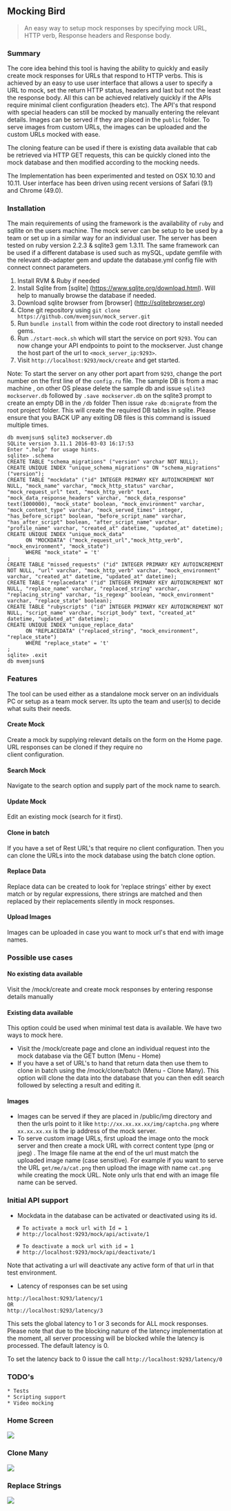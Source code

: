 ## Mocking Bird
> An easy way to setup mock responses by specifying mock URL, HTTP verb, Response headers and Response body. 

### Summary

The core idea behind this tool is having the ability to quickly and easily create mock responses for URLs that respond to HTTP verbs. This is 
achieved by an easy to use user interface that allows a user to specify a URL to mock, set the return HTTP status, headers and last 
but not the least the response body. All this can be achieved relatively quickly if the APIs require minimal client 
configuration (headers etc). The API's that respond with special headers can still be mocked by manually entering the relevant details.
Images can be served if they are placed in the `public` folder. To serve images from custom URLs, the images can be uploaded and the custom
URLs mocked with ease.

The cloning feature can be used if there is existing data available that cab be retrieved via HTTP GET requests, this can be quickly cloned into
the mock database and then modified according to the mocking needs.

The Implementation has been experimented and tested on OSX 10.10 and 10.11. User interface has been driven using recent versions of Safari (9.1) and Chrome (49.0).

### Installation

The main requirements of using the framework is the availability of `ruby` and sqllite on the users machine. The mock server 
can be setup to be used by a team or set up in a similar way for an individual user. The server has been tested on ruby version 
2.2.3 & sqlite3 gem 1.3.11. The same framework can be used if a different database is used such as mySQL, update gemfile with the 
relevant db-adapter gem and update the database.yml config file with connect connect parameters.

1. Install RVM & Ruby if needed
2. Install Sqlite  from [sqlite] (https://www.sqlite.org/download.html). Will help to manually browse the database if needed.
3. Download sqlite browser from [browser] (http://sqlitebrowser.org)
3. Clone git repository using `git clone https://github.com/mvemjsun/mock_server.git`
4. Run `bundle install` from within the code root directory to install needed gems.
5. Run `./start-mock.sh` which will start the service on port `9293`. You can now change your API endpoints to point to the mockserver. Just change the host part of the url to `<mock_server_ip:9293>`.
6. Visit `http://localhost:9293/mock/create` and get started.

Note: To start the server on any other port apart from `9293`, change the port number on the first line of the `config.ru` file. 
The sample DB is from a mac machine , on other OS please delete the sample db and issue `sqlite3 mockserver.db` followed by `.save mockserver.db` on the sqlite3 prompt to create an empty DB in the `/db` folder Then issue
`rake db:migrate` from the root project folder. This will create the required DB tables in sqlite. Please ensure that you BACK UP any exiting DB files is this command is issued multiple times.

```
db mvemjsun$ sqlite3 mockserver.db
SQLite version 3.11.1 2016-03-03 16:17:53
Enter ".help" for usage hints.
sqlite> .schema
CREATE TABLE "schema_migrations" ("version" varchar NOT NULL);
CREATE UNIQUE INDEX "unique_schema_migrations" ON "schema_migrations" ("version");
CREATE TABLE "mockdata" ("id" INTEGER PRIMARY KEY AUTOINCREMENT NOT NULL, "mock_name" varchar, "mock_http_status" varchar, "mock_request_url" text, "mock_http_verb" text, "mock_data_response_headers" varchar, "mock_data_response" text(1000000), "mock_state" boolean, "mock_environment" varchar, "mock_content_type" varchar, "mock_served_times" integer, "has_before_script" boolean, "before_script_name" varchar, "has_after_script" boolean, "after_script_name" varchar, "profile_name" varchar, "created_at" datetime, "updated_at" datetime);
CREATE UNIQUE INDEX "unique_mock_data"
      ON "MOCKDATA" ("mock_request_url","mock_http_verb", "mock_environment", "mock_state")
      WHERE "mock_state" = 't'
;
CREATE TABLE "missed_requests" ("id" INTEGER PRIMARY KEY AUTOINCREMENT NOT NULL, "url" varchar, "mock_http_verb" varchar, "mock_environment" varchar, "created_at" datetime, "updated_at" datetime);
CREATE TABLE "replacedata" ("id" INTEGER PRIMARY KEY AUTOINCREMENT NOT NULL, "replace_name" varchar, "replaced_string" varchar, "replacing_string" varchar, "is_regexp" boolean, "mock_environment" varchar, "replace_state" boolean);
CREATE TABLE "rubyscripts" ("id" INTEGER PRIMARY KEY AUTOINCREMENT NOT NULL, "script_name" varchar, "script_body" text, "created_at" datetime, "updated_at" datetime);
CREATE UNIQUE INDEX "unique_replace_data"
      ON "REPLACEDATA" ("replaced_string", "mock_environment", "replace_state")
      WHERE "replace_state" = 't'
;
sqlite> .exit
db mvemjsun$
```
### Features

The tool can be used either as a standalone mock server on an individuals PC or setup as a team mock server. Its upto the team and user(s) to
decide what suits their needs.

#### Create Mock

Create a mock by supplying relevant details on the form on the Home page. URL responses can be cloned if they require no \
client configuration.

#### Search Mock
Navigate to the search option and supply part of the mock name to search.

#### Update Mock
Edit an existing mock (search for it first).

#### Clone in batch
If you have a set of Rest URL's that require no client configuration. Then you can clone the URLs into the mock database using the 
batch clone option.

#### Replace Data
Replace data can be created to look for 'replace strings' either by exect match or by regular expressions, there strings are matched and then replaced by their replacements silently in mock responses.

#### Upload Images
Images can be uploaded in case you want to mock url's that end with image names.

### Possible use cases

#### No existing data available
   Visit the /mock/create and create mock responses by entering response details manually
   
#### Existing data available
   This option could be used when minimal test data is available. We have two ways to mock here.
   * Visit the /mock/create page and clone an individual request into the mock database via the GET button (Menu - Home)
   * If you have a set of URL's to hand that return data then use them to clone in batch using the /mock/clone/batch (Menu - Clone Many). This
     option will clone the data into the database that you can then edit search followed by selecting a result and editing it.

#### Images
   * Images can be served if they are placed in /public/img directory and then the urls point to it like `http://xx.xx.xx.xx/img/captcha.png` 
     where `xx.xx.xx.xx` is the ip address of the mock server.
   * To serve custom image URLs, first upload the image onto the mock server and then create a mock URL with correct content type (png or jpeg)
     . The Image file name at the end of the url must match the uploaded image name (case sensitive). For example if you want to serve the URL
     `get/me/a/cat.png` then upload the image with name `cat.png` while creating the mock URL. Note only urls that end with an image file name
     can be served.

### Initial API support
   * Mockdata in the database can be activated or deactivated using its id.
   
   ```
      # To activate a mock url with Id = 1
      # http://localhost:9293/mock/api/activate/1
      
      # To deactivate a mock url with id = 1
      # http://localhost:9293/mock/api/deactivate/1
   ```
   Note that activating a url will deactivate any active form of that url in that test environment.
   
   * Latency of responses can be set using
   ```
   http://localhost:9293/latency/1 
   OR
   http://localhost:9293/latency/3
   ```
   This sets the global latency to 1 or 3 seconds for ALL mock responses. Please note that due to the blocking nature of the latency implementation
   at the moment, all server processing will be blocked while the latency is processed. The default latency is 0.
   
   To set the latency back to 0 issue the call `http://localhost:9293/latency/0`
   
### TODO's
    * Tests
    * Scripting support
    * Video mocking 
    
### Home Screen
![](https://github.com/mvemjsun/mock_server/blob/master/public/img/home_screen.png?raw=true)

### Clone Many
![](https://github.com/mvemjsun/mock_server/blob/master/public/img/batch_clone.png?raw=true)

### Replace Strings
![](https://github.com/mvemjsun/mock_server/blob/master/public/img/replace_screen.png?raw=true)
